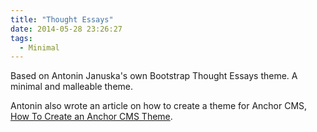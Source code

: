 ```yaml
---
title: "Thought Essays"
date: 2014-05-28 23:26:27
tags: 
  - Minimal
---
```


Based on Antonin Januska's own Bootstrap Thought Essays theme. A minimal and malleable theme.

Antonin also wrote an article on how to create a theme for Anchor CMS, [How To Create an Anchor CMS Theme](http://antjanus.com/blog/web-development-tutorials/create-anchor-cms-theme/ "How To Create an Anchor CMS Theme").
